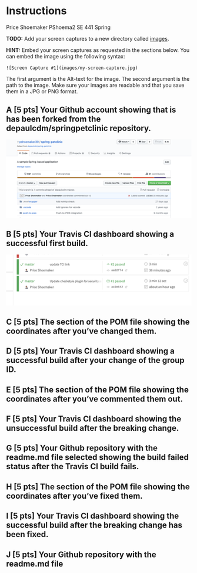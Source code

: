 # Instructions

Price Shoemaker PShoema2 SE 441 Spring

**TODO:** Add your screen captures to a new directory called [images](images).

**HINT:** Embed your screen captures as requested in the sections below. You can embed the image using the following syntax:

```
![Screen Capture #1](images/my-screen-capture.jpg)
```

The first argument is the Alt-text for the image. The second argument is the path to the image. Make sure your images are readable and that you save them in a JPG or PNG format.

## A [5 pts] Your Github account showing that is has been forked from the depaulcdm/springpetclinic repository.

![Screen Capture A](images/A.png)

## B [5 pts] Your Travis CI dashboard showing a successful first build.

![Screen Capture B](images/B.png)

## C [5 pts] The section of the POM file showing the coordinates after you’ve changed them.

## D [5 pts] Your Travis CI dashboard showing a successful build after your change of the group ID.

## E [5 pts] The section of the POM file showing the coordinates after you’ve commented them out.

## F [5 pts] Your Travis CI dashboard showing the unsuccessful build after the breaking change.

## G [5 pts] Your Github repository with the readme.md file selected showing the build failed status after the Travis CI build fails.

## H [5 pts] The section of the POM file showing the coordinates after you’ve fixed them.

## I [5 pts] Your Travis CI dashboard showing the successful build after the breaking change has been fixed.

## J [5 pts] Your Github repository with the readme.md file
